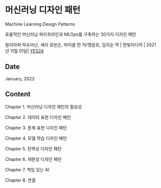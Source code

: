 # 머신러닝 디자인 패턴

Machine Learning Design Patterns

효율적인 머신러닝 파이프라인과 MLOps를 구축하는 30가지 디자인 패턴

발리아파 락슈마난, 세라 로빈슨, 마이클 먼 저/맹윤호, 임지순 역 | 한빛미디어 | 2021년 11월 01일| [YES24](http://www.yes24.com/Product/Goods/104426143)

## Date

January, 2022

## Content

Chapter 1. 머신러닝 디자인 패턴의 필요성

Chapter 2. 데이터 표현 디자인 패턴

Chapter 3. 문제 표현 디자인 패턴

Chapter 4. 모델 학습 디자인 패턴

Chapter 5. 탄력성 디자인 패턴

Chapter 6. 재현성 디자인 패턴

Chapter 7. 책임 있는 AI

Chapter 8. 연결 
